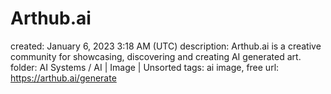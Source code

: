 # Arthub.ai

created: January 6, 2023 3:18 AM (UTC)
description: Arthub.ai is a creative community for showcasing, discovering and creating AI generated art.
folder: AI Systems / AI | Image | Unsorted
tags: ai image, free
url: https://arthub.ai/generate